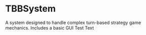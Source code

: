 # TBBSystem
A system designed to handle complex turn-based strategy game mechanics. Includes a basic GUI
Test Text